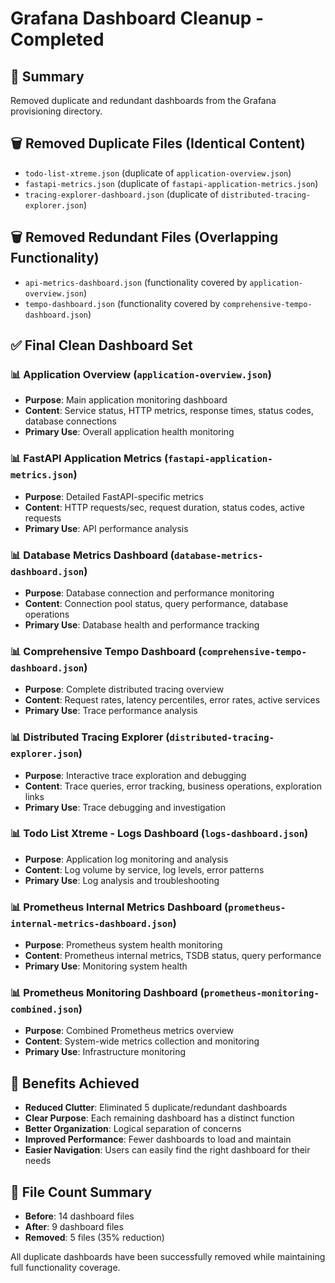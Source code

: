 # Grafana Dashboard Cleanup - Completed

## 🎯 Summary
Removed duplicate and redundant dashboards from the Grafana provisioning directory.

## 🗑️ Removed Duplicate Files (Identical Content)
- `todo-list-xtreme.json` (duplicate of `application-overview.json`)
- `fastapi-metrics.json` (duplicate of `fastapi-application-metrics.json`)
- `tracing-explorer-dashboard.json` (duplicate of `distributed-tracing-explorer.json`)

## 🗑️ Removed Redundant Files (Overlapping Functionality)
- `api-metrics-dashboard.json` (functionality covered by `application-overview.json`)
- `tempo-dashboard.json` (functionality covered by `comprehensive-tempo-dashboard.json`)

## ✅ Final Clean Dashboard Set

### 📊 **Application Overview** (`application-overview.json`)
- **Purpose**: Main application monitoring dashboard
- **Content**: Service status, HTTP metrics, response times, status codes, database connections
- **Primary Use**: Overall application health monitoring

### 📊 **FastAPI Application Metrics** (`fastapi-application-metrics.json`)
- **Purpose**: Detailed FastAPI-specific metrics
- **Content**: HTTP requests/sec, request duration, status codes, active requests
- **Primary Use**: API performance analysis

### 📊 **Database Metrics Dashboard** (`database-metrics-dashboard.json`)
- **Purpose**: Database connection and performance monitoring
- **Content**: Connection pool status, query performance, database operations
- **Primary Use**: Database health and performance tracking

### 📊 **Comprehensive Tempo Dashboard** (`comprehensive-tempo-dashboard.json`)
- **Purpose**: Complete distributed tracing overview
- **Content**: Request rates, latency percentiles, error rates, active services
- **Primary Use**: Trace performance analysis

### 📊 **Distributed Tracing Explorer** (`distributed-tracing-explorer.json`)
- **Purpose**: Interactive trace exploration and debugging
- **Content**: Trace queries, error tracking, business operations, exploration links
- **Primary Use**: Trace debugging and investigation

### 📊 **Todo List Xtreme - Logs Dashboard** (`logs-dashboard.json`)
- **Purpose**: Application log monitoring and analysis
- **Content**: Log volume by service, log levels, error patterns
- **Primary Use**: Log analysis and troubleshooting

### 📊 **Prometheus Internal Metrics Dashboard** (`prometheus-internal-metrics-dashboard.json`)
- **Purpose**: Prometheus system health monitoring
- **Content**: Prometheus internal metrics, TSDB status, query performance
- **Primary Use**: Monitoring system health

### 📊 **Prometheus Monitoring Dashboard** (`prometheus-monitoring-combined.json`)
- **Purpose**: Combined Prometheus metrics overview
- **Content**: System-wide metrics collection and monitoring
- **Primary Use**: Infrastructure monitoring

## 🎉 Benefits Achieved
- **Reduced Clutter**: Eliminated 5 duplicate/redundant dashboards
- **Clear Purpose**: Each remaining dashboard has a distinct function
- **Better Organization**: Logical separation of concerns
- **Improved Performance**: Fewer dashboards to load and maintain
- **Easier Navigation**: Users can easily find the right dashboard for their needs

## 📁 File Count Summary
- **Before**: 14 dashboard files
- **After**: 9 dashboard files  
- **Removed**: 5 files (35% reduction)

All duplicate dashboards have been successfully removed while maintaining full functionality coverage.
